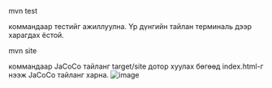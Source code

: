 mvn test

коммандаар тестийг ажиллуулна. Үр дүнгийн тайлан терминаль дээр харагдах ёстой.

mvn site 

коммандаар JaCoCo тайланг target/site дотор хуулах бөгөөд index.html-г нээж JaCoCo тайланг харна.
![image](https://github.com/user-attachments/assets/850f2003-a95e-42b6-8642-3284b24c0a9f)

